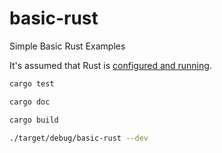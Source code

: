 # basic-rust
Simple Basic Rust Examples

It's assumed that Rust is [configured and running](https://doc.rust-lang.org/cargo/getting-started/installation.html).

```bash
cargo test
```

```bash
cargo doc
```

```bash
cargo build
```

```bash
./target/debug/basic-rust --dev
```
